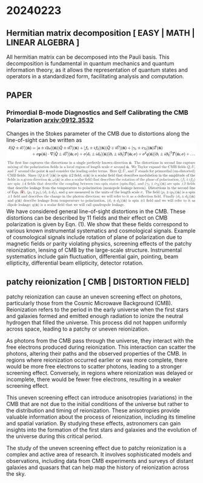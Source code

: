 
# 20240223

## Hermitian matrix decomposition [ EASY | MATH | LINEAR ALGEBRA ]

All hermitian matrix can be decomposed into the Pauli basis. This decomposition is fundamental in quantum mechanics and quantum information theory, as it allows the representation of quantum states and operators in a standardized form, facilitating analysis and computation.

## PAPER

### Primordial B-mode Diagnostics and Self Calibrating the CMB Polarization [arxiv:0912.3532](https://arxiv.org/abs/0912.3532v1)

Changes in the Stokes parameter of the CMB due to distortions along the line-of-sight can be written as
![distortion of stokes parameter](./fig/0223_1.jpg)
![parameter meaning](./fig/0223_2.jpg)
We have considered general line-of-sight distortions in the CMB. These distortions can be described by 11 fields and their effect on CMB polarization is given by Eqn. (1). We show that these fields correspond to various known instrumental systematics and cosmological signals. Example of cosmological signals include rotation of plane of polarization due to magnetic fields or parity violating physics, screening effects of the patchy reionization, lensing of CMB by the large-scale structure. Instrumental systematics include gain fluctuation, differential gain, pointing, beam ellipticity, differential beam ellipticity, detector rotation.

## patchy reionization [ CMB | DISTORTION FIELD]
 patchy reionization can cause an uneven screening effect on photons, particularly those from the Cosmic Microwave Background (CMB). Reionization refers to the period in the early universe when the first stars and galaxies formed and emitted enough radiation to ionize the neutral hydrogen that filled the universe. This process did not happen uniformly across space, leading to a patchy or uneven reionization.

As photons from the CMB pass through the universe, they interact with the free electrons produced during reionization. This interaction can scatter the photons, altering their paths and the observed properties of the CMB. In regions where reionization occurred earlier or was more complete, there would be more free electrons to scatter photons, leading to a stronger screening effect. Conversely, in regions where reionization was delayed or incomplete, there would be fewer free electrons, resulting in a weaker screening effect.

This uneven screening effect can introduce anisotropies (variations) in the CMB that are not due to the initial conditions of the universe but rather to the distribution and timing of reionization. These anisotropies provide valuable information about the process of reionization, including its timeline and spatial variation. By studying these effects, astronomers can gain insights into the formation of the first stars and galaxies and the evolution of the universe during this critical period.

The study of the uneven screening effect due to patchy reionization is a complex and active area of research. It involves sophisticated models and observations, including data from CMB experiments and surveys of distant galaxies and quasars that can help map the history of reionization across the sky.